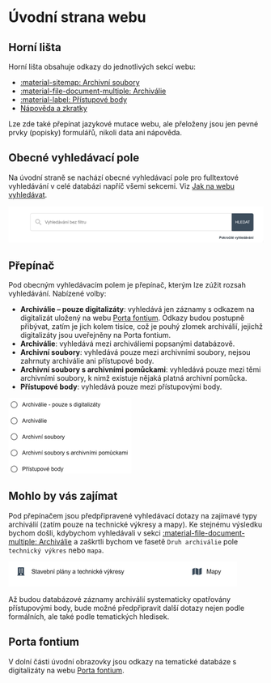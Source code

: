 ﻿# Úvodní strana webu

## Horní lišta

Horní lišta obsahuje odkazy do jednotlivých sekcí webu:

- [:material-sitemap: Archivní soubory](../sections/section-fund.md)
- [:material-file-document-multiple: Archiválie](../sections/section-archdesc.md)
- [:material-label: Přístupové body](../sections/section-entity.md)
- [Nápověda a zkratky](../index.md)

Lze zde také přepínat jazykové mutace webu, ale přeloženy jsou jen pevné prvky (popisky) formulářů, nikoli data ani nápověda.

## Obecné vyhledávací pole

Na úvodní straně se nachází obecné vyhledávací pole pro fulltextové vyhledávání v celé databázi napříč všemi sekcemi. Viz [Jak na webu vyhledávat](searching.md).

![Vyhledácací pole](./img/searchbox.png)

## Přepínač

Pod obecným vyhledávacím polem je přepínač, kterým lze zúžit rozsah vyhledávání. Nabízené volby:

- **Archiválie – pouze digitalizáty**: vyhledává jen záznamy s odkazem na digitalizát uložený na webu [Porta fontium](https://www.portafontium.eu). Odkazy budou postupně přibývat, zatím je jich kolem tisíce, což je pouhý zlomek archiválií, jejichž digitalizáty jsou uveřejněny na Porta fontium.
- **Archiválie**: vyhledává mezi archiváliemi popsanými databázově.
- **Archivní soubory**: vyhledává pouze mezi archivními soubory, nejsou zahrnuty archiválie ani přístupové body.
- **Archivní soubory s archivními pomůckami**: vyhledává pouze mezi těmi archivními soubory, k nimž existuje nějaká platná archivní pomůcka.
- **Přístupové body**: vyhledává pouze mezi přístupovými body.

![Přepínač vyhledávání](./img/search-switch.png)

## Mohlo by vás zajímat

Pod přepínačem jsou předpřipravené vyhledávací dotazy na zajímavé typy archiválií (zatím pouze na technické výkresy a mapy). Ke stejnému výsledku bychom došli, kdybychom vyhledávali v sekci [:material-file-document-multiple: Archiválie](../sections/section-archdesc.md) a zaškrtli bychom ve fasetě `Druh archiválie` pole `technický výkres` nebo `mapa`. 

![Mohlo by vás zajímat](./img/search-interesting.png)

Až budou databázové záznamy archiválií systematicky opatřovány přístupovými body, bude možné předpřipravit další dotazy nejen podle formálních, ale také podle tematických hledisek.

## Porta fontium

V dolní části úvodní obrazovky jsou odkazy na tematické databáze s digitalizáty na webu [Porta fontium](https://www.portafontium.eu). 

